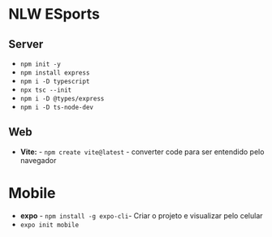 # NLW ESports



## Server
* ```npm init -y```
* ```npm install express```
* ```npm i -D typescript```
* ```npx tsc --init```
* ```npm i -D @types/express```
* ```npm i -D ts-node-dev```

## Web
* **Vite:** - ```npm create vite@latest``` -  converter code para ser entendido pelo navegador

# Mobile
* **expo** - ```npm install -g expo-cli```- Criar o projeto e visualizar pelo celular
* ```expo init mobile```